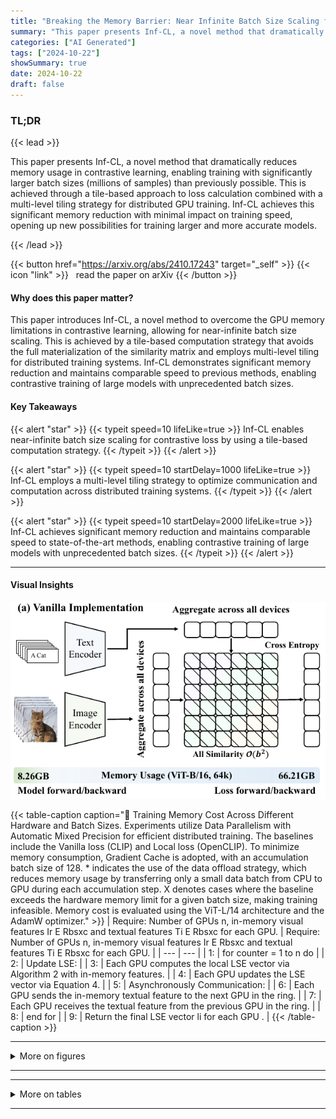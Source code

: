```yaml
---
title: "Breaking the Memory Barrier: Near Infinite Batch Size Scaling for Contrastive Loss"
summary: "This paper presents Inf-CL, a novel method that dramatically reduces memory usage in contrastive learning, enabling training with significantly larger batch sizes (millions of samples) than previously....."
categories: ["AI Generated"]
tags: ["2024-10-22"]
showSummary: true
date: 2024-10-22
draft: false
---
```


### TL;DR


{{< lead >}}

This paper presents Inf-CL, a novel method that dramatically reduces memory usage in contrastive learning, enabling training with significantly larger batch sizes (millions of samples) than previously possible.  This is achieved through a tile-based approach to loss calculation combined with a multi-level tiling strategy for distributed GPU training.  Inf-CL achieves this significant memory reduction with minimal impact on training speed, opening up new possibilities for training larger and more accurate models.

{{< /lead >}}


{{< button href="https://arxiv.org/abs/2410.17243" target="_self" >}}
{{< icon "link" >}} &nbsp; read the paper on arXiv
{{< /button >}}

#### Why does this paper matter?
This paper introduces Inf-CL, a novel method to overcome the GPU memory limitations in contrastive learning, allowing for near-infinite batch size scaling.  This is achieved by a tile-based computation strategy that avoids the full materialization of the similarity matrix and employs multi-level tiling for distributed training systems. Inf-CL demonstrates significant memory reduction and maintains comparable speed to previous methods, enabling contrastive training of large models with unprecedented batch sizes.
#### Key Takeaways

{{< alert "star" >}}
{{< typeit speed=10 lifeLike=true >}} Inf-CL enables near-infinite batch size scaling for contrastive loss by using a tile-based computation strategy. {{< /typeit >}}
{{< /alert >}}

{{< alert "star" >}}
{{< typeit speed=10 startDelay=1000 lifeLike=true >}} Inf-CL employs a multi-level tiling strategy to optimize communication and computation across distributed training systems. {{< /typeit >}}
{{< /alert >}}

{{< alert "star" >}}
{{< typeit speed=10 startDelay=2000 lifeLike=true >}} Inf-CL achieves significant memory reduction and maintains comparable speed to state-of-the-art methods, enabling contrastive training of large models with unprecedented batch sizes. {{< /typeit >}}
{{< /alert >}}

------
#### Visual Insights

![](figures/figures_2_0.png "🔼 Figure 2: (a) Vanilla implementation of contrastive loss gathers features to all devices to calculate all similarity simultaneously, where the similarity with squared complexity are repeatedly stored in all devices, causing huge memory costs for loss calculation when batch size increases. (b) Our Inf-CL significant decreases the memory cost by serial and distributed tile-wise computation.")

{{< table-caption caption="🔽 Training Memory Cost Across Different Hardware and Batch Sizes. Experiments utilize Data Parallelism with Automatic Mixed Precision for efficient distributed training. The baselines include the Vanilla loss (CLIP) and Local loss (OpenCLIP). To minimize memory consumption, Gradient Cache is adopted, with an accumulation batch size of 128. * indicates the use of the data offload strategy, which reduces memory usage by transferring only a small data batch from CPU to GPU during each accumulation step. X denotes cases where the baseline exceeds the hardware memory limit for a given batch size, making training infeasible. Memory cost is evaluated using the ViT-L/14 architecture and the AdamW optimizer." >}}
| Require: Number of GPUs n, in-memory visual features Ir E Rbsxc and textual features Ti E Rbsxc for each GPU. | Require: Number of GPUs n, in-memory visual features Ir E Rbsxc and textual features Ti E Rbsxc for each GPU. |
| --- | --- |
| 1: | for counter = 1 to n do |
| 2: | Update LSE: |
| 3: | Each GPU computes the local LSE vector via Algorithm 2 with in-memory features. |
| 4: | Each GPU updates the LSE vector via Equation 4. |
| 5: | Asynchronously Communication: |
| 6: | Each GPU sends the in-memory textual feature to the next GPU in the ring. |
| 7: | Each GPU receives the textual feature from the previous GPU in the ring. |
| 8: | end for |
| 9: | Return the final LSE vector li for each GPU . |
{{< /table-caption >}}

------



<details>
<summary>More on figures
</summary>


![](figures/figures_2_1.png "🔼 Figure 2: (a) Vanilla implementation of contrastive loss gathers features to all devices to calculate all similarity simultaneously, where the similarity with squared complexity are repeatedly stored in all devices, causing huge memory costs for loss calculation when batch size increases. (b) Our Inf-CL significant decreases the memory cost by serial and distributed tile-wise computation.")

![](figures/figures_4_0.png "🔼 Figure 1: GPU memory usage comparison between Inf-CL and previous methods (CLIP, Open-CLIP). The dashed line marks the common GPU memory limit. Memory costs exceeding the bottleneck of 80G A800 are estimated by curve fitting. Left: With 8×A800, CLIP and OpenCLIP's memory consumption increases quadratically, while Inf-CL achieves linear growth, reducing memory costs by 78× at a batch size of 256k. Right: At a batch size of 1024k, even with 128 GPUs, previous methods exceed memory limits, whereas Inf-CL reduces memory demand by 281×.")

![](figures/figures_5_0.png "🔼 Figure 3: Multi-level tiling strategy. Top: for cross-GPU tiling, each GPU is assigned with multiple rows. The computation and the column-wise communication are performed asynchronously to reduce the cost. Bottom: for in-GPU tiling, the calculations in each GPU are further divided into tiles and the row-wise calculation is distributed to multiple CUDA cores. The accumulative operations of each row are merged into one kernel for reducing I/O times between SRAM and HBM.")


</details>

------







------

<details>
<summary>More on tables
</summary>


{{< table-caption caption="🔽 Training Memory Cost Across Different Hardware and Batch Sizes. Experiments utilize Data Parallelism with Automatic Mixed Precision for efficient distributed training. The baselines include the Vanilla loss (CLIP) and Local loss (OpenCLIP). To minimize memory consumption, Gradient Cache is adopted, with an accumulation batch size of 128. * indicates the use of the data offload strategy, which reduces memory usage by transferring only a small data batch from CPU to GPU during each accumulation step. X denotes cases where the baseline exceeds the hardware memory limit for a given batch size, making training infeasible. Memory cost is evaluated using the ViT-L/14 architecture and the AdamW optimizer." >}}
| Require: Visual features: I E Rbsxc and textual features: T E Rbsxc, the row-wise and column- wise size of a tile: tr and tc. | Require: Visual features: I E Rbsxc and textual features: T E Rbsxc, the row-wise and column- wise size of a tile: tr and tc. |
| --- | --- |
| 1: | Divide I into Ir where i = 1,2, . . . , nr. |
| 2: | Divide T into Tj where j = 1, 2, · · . , nc. |
| 3: | parallel for each Ir do |
| 4: | Load Ii from HBM to on-chip SRAM. |
| 5: | Initialize in = 0 E Rtr. |
| 6: | for j = 1 to nr do |
| 7: | Load Tj from HBM to on-chip SRAM. |
| 8: | On chip, compute Xi⌀ = Ii · Th E Rtrxtc. |
| 9: | On chip, calculate tile LSE li⌀j based on Equation 5: |
| 10: | li⌀s = mi⌀j + LSE(Xi,j - mi,j), where mi⌀i rowmax( Xi,j). |
| 11: | On chip, update LSE li based on Equation 4: |
| 12: | li ← 12 + log(1 + exp(livi - lr)). |
| 13: | end for |
| 14: | Write li to HBM. |
| 15: | end parallel for |
| 16: | Return l. |
{{< /table-caption >}}

{{< table-caption caption="🔽 Training Memory Cost Across Different Hardware and Batch Sizes" >}}
| Model | Loss (Peak) Memory Cost (GB) | Loss (Peak) Memory Cost (GB) | Loss (Peak) Memory Cost (GB) | Loss (Peak) Memory Cost (GB) | Loss (Peak) Memory Cost (GB) |
| --- | --- | --- | --- | --- | --- |
| Model | 32k | 64k | 128k | 256k | 1024k |
| 8xA800 (U 8 X 80GB) | 8xA800 (U 8 X 80GB) | 8xA800 (U 8 X 80GB) | 8xA800 (U 8 X 80GB) | 8xA800 (U 8 X 80GB) | 8xA800 (U 8 X 80GB) |
| CLIP | 16.67 (46.40) | 66.11 (77.94) | X | X | X |
| OpenCLIP | 2.27 (43.97) | 8.63 (46.38) | 33.64 (51.23) | X | X |
| Inf-CL | 0.18 (44.20) | 0.36 (46.63) | 0.72 (51.46) | 1.45 (61.13) | X |
| Inf-CL* | 0.18 (42.40) | 0.36 (42.49) | 0.72 (42.69) | 1.45 (43.07) | 6.53 (45.40) |
| 32xA800 (U 32x80GB) | 32xA800 (U 32x80GB) | 32xA800 (U 32x80GB) | 32xA800 (U 32x80GB) | 32xA800 (U 32x80GB) | 32xA800 (U 32x80GB) |
| CLIP | 16.66 (42.85) | 66.11 (75.52) | X | X | X |
| OpenCLIP | 0.71 (42.46) | 2.45 (43.06) | 8.98 (44.26) | 34.35 (46.71) | X |
| Inf-CL | 0.05 (42.48) | 0.09 (43.08) | 0.18 (44.30) | 0.35 (46.71) | 1.44 (61.20) |
{{< /table-caption >}}

{{< table-caption caption="🔽 Training Memory Cost Across Different Hardware and Batch Sizes." >}}
| Budget | Maximum Batch Size (Loss Memory Cost) | Maximum Batch Size (Loss Memory Cost) | Maximum Batch Size (Loss Memory Cost) | Improvement (Ours / Sota) |
| --- | --- | --- | --- | --- |
| Budget | CLIP | OpenCLIP | Inf-CL | Improvement (Ours / Sota) |
| ViT-B/16 | ViT-B/16 | ViT-B/16 | ViT-B/16 | ViT-B/16 |
| 8xA800 32x A800 | 68k (74.39 GB) | 172k (59.95 GB) | 800k (3.01 GB) | 4.65 (800k/172k) |
| 8xA800 32x A800 | 68k (74.39 GB) | 360k (66.29 GB) | 3456k (3.27 GB) | 9.60 (3456k/360k) |
| ViT-L/14 | ViT-L/14 | ViT-L/14 | ViT-L/14 | ViT-L/14 |
| 8xA800 32xA800 | 64k (66.11 GB) | 152k (47.23 GB) | 448k (2.52 GB) | 2.94 (448k/152k) |
| 8xA800 32xA800 | 64k (66.11 GB) | 352k (64.13 GB) | 2048k (2.89 GB) | 5.82 (2048k/256k) |
| ViT-L/14 w/ data offload | ViT-L/14 w/ data offload | ViT-L/14 w/ data offload | ViT-L/14 w/ data offload | ViT-L/14 w/ data offload |
| 8xA800 32xA800 | 64k (66.11 GB) | 184k (69.10 GB) | 4096k (26.12 GB) | 22.26 (4096k/184k) |
| 8xA800 32xA800 | 64k (66.11 GB) | 368k (64.13 GB) | 12288k (19.59 GB) | 33.39 (12288k/368k) |
{{< /table-caption >}}

{{< table-caption caption="🔽 Table 3: Performance Verification. The training strategies is consistent with Table 2. We choose ViT-B/16 as the model architecture and adopt LiT strategy like Table 4. We evaluate zero-shot top-1 classification accuracy on several data sets, e.g., ImageNet-Validation Deng et al. (2009), ImageNet-v2 (Recht et al., 2019), ObjectNet (Barbu et al., 2019) and ImageNet-OOD (Hendrycks et al., 2021). We also evaluate zero-shot image-text top-1 retrieval accuracy on MSCOCO (Chen et al., 2015)." >}}
| Method (Batch Size) | ImageNet | ImageNet | ImageNet | ImageNet | MSCOCO R@1 | MSCOCO R@1 |
| --- | --- | --- | --- | --- | --- | --- |
| Method (Batch Size) | Validation | v2 | ObjectNet | OOD | I→T | T→I |
| Vanilla (64K) | 74.74 | 65.30 | 46.31 | 66.13 | 25.71 | 44.31 |
| OpenCLIP (64K) | 74.86 | 65.22 | 46.29 | 66.75 | 25.98 | 44.02 |
| Inf-CL (64K) | 74.93 | 65.27 | 46.13 | 66.77 | 26.01 | 43.95 |
| Inf-CL (256K) | 75.12 | 65.12 | 46.44 | 67.15 | 25.90 | 44.61 |
| Inf-CL (1024K) | 73.58 | 63.87 | 44.55 | 64.60 | 24.53 | 41.58 |
{{< /table-caption >}}

{{< table-caption caption="🔽 Table 1: Training Memory Cost Across Different Hardware and Batch Sizes. Experiments utilize Data Parallelism with Automatic Mixed Precision for efficient distributed training. The baselines include the Vanilla loss (CLIP) and Local loss (OpenCLIP). To minimize memory consumption, Gradient Cache is adopted, with an accumulation batch size of 128. * indicates the use of the data offload strategy, which reduces memory usage by transferring only a small data batch from CPU to GPU during each accumulation step. X denotes cases where the baseline exceeds the hardware memory limit for a given batch size, making training infeasible. Memory cost is evaluated using the ViT-L/14 architecture and the AdamW optimizer." >}}
| Cross-GPU In-GPU | Data | Loss | Loss | Backbone | Peak | ImageNet |
| --- | --- | --- | --- | --- | --- | --- |
| Cross-GPU In-GPU | Memory | Complexity | Memory | Memory | Memory | ImageNet |
| (Vanilla) | 1.96 | O(b2) | 66.21 | 8.26 | 69.24 | 74.82 |
| (OpenCLIP) | 1.96 | O(b2 /n) | 16.96 | 8.26 | 20.79 | 74.86 |
| V | 1.96 | ⌀(b2 /n2) | 4.81 | 8.26 | 12.30 | 74.78 |
| V | 1.96 | O(b/n2) | 0.81 | 8.26 | 12.30 | 74.93 |
{{< /table-caption >}}

{{< table-caption caption="🔽 Table 1: Training Memory Cost Across Different Hardware and Batch Sizes. Experiments utilize Data Parallelism with Automatic Mixed Precision for efficient distributed training. The baselines include the Vanilla loss (CLIP) and Local loss (OpenCLIP). To minimize memory consumption, Gradient Cache is adopted, with an accumulation batch size of 128. * indicates the use of the data offload strategy, which reduces memory usage by transferring only a small data batch from CPU to GPU during each accumulation step. X denotes cases where the baseline exceeds the hardware memory limit for a given batch size, making training infeasible. Memory cost is evaluated using the ViT-L/14 architecture and the AdamW optimizer." >}}
| Require: Number of GPUs n, saved intermediate variables from the forward | Require: Number of GPUs n, saved intermediate variables from the forward |
| --- | --- |
|  | pass: in-memory visual features Ir E Rbsxc and textual features T2 E Rbsxc for each GPU, global LSE vectors li E Rbs. |
| 1: | Initialize vector: dIi = 0 E Rbsxc. dTcache = 0 E Rbsxc on each GPUi. , |
| 2: | for j = 1 to n do |
| 3: | Asynchronously Text Feature Communication: |
| 4: | Each GPU sends in-memory textual feature to the next GPU and receive the textual feature from the previous GPU in the ring. |
| 5: | Backward Calculation: |
| 6: | Index of current text feature tile for each GPU: k = (i+j - 1) mod n |
| 7: | Call Algorithm 4 with (Ir, , Tk li) , obtaining gradients dItemp and dTtemp. , |
| 8: | Update gradients dIi += dItemp. |
| 9: | Update gradients dTcache += dTk |
| 10: | Asynchronously Gradient Communication: |
| 11: | Each GPU sends in-memory dTcache to the next GPU in the ring. |
| 12: | Each GPU receive the gradient feature from the previous GPU and write to dTcache. |
| 13: | end for |
| 14: | dTi = dTcache in each GPU. |
| 15: | Return the gradients dIi dTi for each GPU. , |
{{< /table-caption >}}

{{< table-caption caption="🔽 Training Memory Cost Across Different Hardware and Batch Sizes. Experiments utilize Data Parallelism with Automatic Mixed Precision for efficient distributed training. The baselines include the Vanilla loss (CLIP) and Local loss (OpenCLIP). To minimize memory consumption, Gradient Cache is adopted, with an accumulation batch size of 128.  * indicates the use of the data offload strategy, which reduces memory usage by transferring only a small data batch from CPU to GPU during each accumulation step. X denotes cases where the baseline exceeds the hardware memory limit for a given batch size, making training infeasible. Memory cost is evaluated using the ViT-L/14 architecture and the AdamW optimizer." >}}
| Require: Saved intermediate variables from the forward pass: visual textual | Require: Saved intermediate variables from the forward pass: visual textual |
| --- | --- |
|  | features I E Rbxc, features T E Rbxc. the local LSE vector l E Rb. , The row-wise and column-wise size of a tile: tr and tc, |
| 1: | Divide I into Ir i = 1, 2, , Nr. |
|  | , where . . · |
| 2: | Divide T into Tj , where j = 1 2, . . · , nc. |
| 3: | Divide l into lr, where i = 1, 2, . · · , Nr. |
| 4: | Initialize gradients vectors: dI E Rtrxc and dT E Rtcxc. |
| 5: | for each In do |
| 6: | Load Ii and li from HBM to on-chip SRAM. |
| 7: | Initialize dIi = 0 E Rtrxc. |
| 8: | for j = 1 to [b//tc] do |
| 9: | Load To from HBM to on-chip SRAM. |
| 10: 11: | On chip, compute Xi,j = Ii · T⌀ E Rtrxtc. On chip, compute dXi⌀j = exp(Xi,j - lr) E Rtrxtc. |
| 12: | Update gradients dIi += dXi⌀j · T⌀. |
| 13: | Load dT) from HBM to on-chip SRAM. |
|  | dT⌀ += Ii · dXi,j. |
| 14: 15: | Write updated dT⌀ back to HBM. |
| 16: | end for |
| 17: | Write updated dI⌀ back to HBM. |
| 18: | end for |
| 19: | return dI(i.e. ai ), dT(i.e. 이정 ). |
{{< /table-caption >}}


</details>

------

